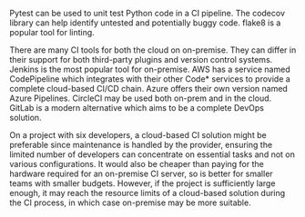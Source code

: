 Pytest can be used to unit test Python code in a CI pipeline. The codecov library can help identify untested and potentially buggy code. flake8 is a popular tool for linting.

There are many CI tools for both the cloud on on-premise. They can differ in their support for both third-party plugins and version control systems. Jenkins is the most popular tool for on-premise. AWS has a service named CodePipeline which integrates with their other Code\* services to provide a complete cloud-based CI/CD chain. Azure offers their own version named Azure Pipelines. CircleCI may be used both on-prem and in the cloud. GitLab is a modern alternative which aims to be a complete DevOps solution.

On a project with six developers, a cloud-based CI solution might be preferable since maintenance is handled by the provider, ensuring the limited number of developers can concentrate on essential tasks and not on various configurations. It would also be cheaper than paying for the hardware required for an on-premise CI server, so is better for smaller teams with smaller budgets. However, if the project is sufficiently large enough, it may reach the resource limits of a cloud-based solution during the CI process, in which case on-premise may be more suitable.
